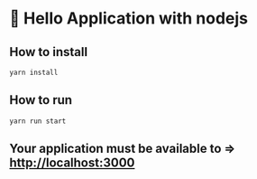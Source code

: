 # 👋 Hello Application with nodejs

## How to install

 `yarn install`

## How to run

 `yarn run start`

## Your application must be available to => [http://localhost:3000](http://localhost:3000)


